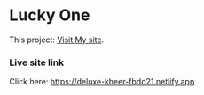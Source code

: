 # Lucky One

This project: [Visit My site](https://deluxe-kheer-fbdd21.netlify.app).

### Live site link

Click here: https://deluxe-kheer-fbdd21.netlify.app
